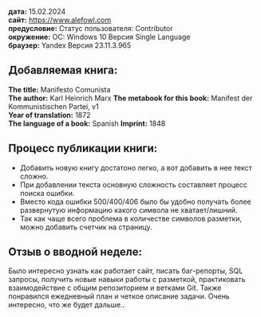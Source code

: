 **дата:** 15.02.2024    
**сайт:** https://www.alefowl.com   
**предусловие:** Статус пользователя: Contributor   
**окружение:** OC: Windows 10 Версия Single Language    
**браузер:** Yandex Версия 23.11.3.965


## Добавляемая книга:

**The title:** Manifesto Comunista  
**The author:** Karl Heinrich Marx 
**The metabook for this book:** Manifest der Kommunistischen Partei, v1  
**Year of translation:** 1872  
**The language of a book:** Spanish 
**Imprint:** 1848   

## Процесс публикации книги:

- Добавить новую книгу достатоно легко, а вот добавить в нее текст сложно.
- При добавлении текста основную сложность составляет процесс поиска ошибки.
- Вместо кода ошибки 500/400/406 было бы удобно получать более развернутую информацию какого символа не хватает/лишний.
- Так как чаще всего проблема в количестве символов разметки, можно добавить счетчик на страницу.

## Отзыв о вводной неделе:

Было интересно узнать как работает сайт, писать баг-репорты, SQL запросы, получить новые навыки работы с разметкой, практиковать взаимодействие с общим репозиторием и ветками Git.
Также понравился ежедневный план и четкое описание задачи.
Очень интересно, что же будет дальше..
